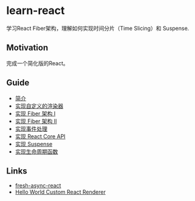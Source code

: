 # learn-react

学习React Fiber架构，理解如何实现时间分片（Time Slicing）和 Suspense.

## Motivation
完成一个简化版的React。

## Guide
* [简介](/Guide/Introduction.md)
* [实现自定义的渲染器](/Guide/CustomRenderer.md)
* [实现 Fiber 架构 I](/Guide/Fiber_part1.md)
* [实现 Fiber 架构 II](/Guide/Fiber_part2.md)
* [实现事件处理](/Guide/Event.md)
* [实现 React Core API](/Guide/ReactCore.md)
* [实现 Suspense](/Guide/Suspense.md)
* [实现生命周期函数](/Guide/LifeCycles.md)

## Links
* [fresh-async-react](https://github.com/sw-yx/fresh-async-react)
* [Hello World Custom React Renderer](https://medium.com/@agent_hunt/hello-world-custom-react-renderer-9a95b7cd04bc)